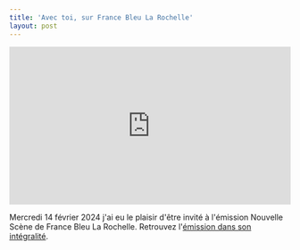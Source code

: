 ```yaml
---
title: 'Avec toi, sur France Bleu La Rochelle'
layout: post
---
```


<div style="position:relative;padding-bottom:56.25%;height:0;overflow:hidden;"> <iframe style="width:100%;height:100%;position:absolute;left:0px;top:0px;overflow:hidden" frameborder="0" type="text/html" src="https://www.dailymotion.com/embed/video/x8stdyc?autoplay=1" width="100%" height="100%" allowfullscreen title="Dailymotion Video Player" allow="autoplay"> </iframe> </div>

Mercredi 14 février 2024 j'ai eu le plaisir d'être invité à l'émission Nouvelle Scène de France Bleu La Rochelle. Retrouvez l'[émission dans son intégralité](https://www.francebleu.fr/emissions/les-talents-de-l-ouest/la-rochelle-0?fbclid=IwAR3r_OqTGFgEM1iKKZXrD88fySXi3fmPl0qmc3cXa3IL_M5GIIttyr4eSbQ).
